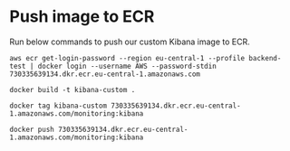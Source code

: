 # Push image to ECR
Run below commands to push our custom Kibana image to ECR.
```
aws ecr get-login-password --region eu-central-1 --profile backend-test | docker login --username AWS --password-stdin 730335639134.dkr.ecr.eu-central-1.amazonaws.com
```

```
docker build -t kibana-custom .
```

```
docker tag kibana-custom 730335639134.dkr.ecr.eu-central-1.amazonaws.com/monitoring:kibana
```

```
docker push 730335639134.dkr.ecr.eu-central-1.amazonaws.com/monitoring:kibana
```